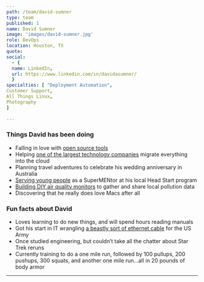 ```yaml
---
path: /team/david-sumner
type: team
published: 1
name: David Sumner
image: 'images/david-sumner.jpg'
role: DevOps
location: Houston, TX
quote: 
social: 
  - {
  name: LinkedIn,
  url: https://www.linkedin.com/in/davidasumner/
  }
specialties: [ "Deployment Automation",
Customer Support,
All Things Linux,
Photography
]
  
---
```


### Things David has been doing
* Falling in love with [open source tools](https://getdkan.org/)
* Helping [one of the largest technology companies](https://www.oracle.com/index.html) migrate everything into the cloud
* Planning travel adventures to celebrate his wedding anniversary in Australia
* [Serving young people](https://blog.hcde-texas.org/2018/10/29/supermentors-making-a-difference/) as a SuperMENtor at his local Head Start program
* [Building DIY air quality monitors](https://www.raspberrypi.org/blog/monitor-air-quality-with-a-raspberry-pi/) to gather and share local pollution data
* Discovering that he really does love Macs after all 

### Fun facts about David
* Loves learning to do new things, and will spend hours reading manuals
* Got his start in IT wrangling [a beastly sort of ethernet cable](https://en.wikipedia.org/wiki/10BASE5) for the US Army
* Once studied engineering, but couldn’t take all the chatter about Star Trek reruns
* Currently training to do a one mile run, followed by 100 pullups, 200 pushups, 300 squats, and another one mile run...all in 20 pounds of body armor 


-----------------------------------

